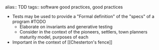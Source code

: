 alias:: TDD
tags:: software good practices, good practices

- Tests may be used to provide a "Formal definition" of the "specs" of a program #TODO
	- Elaborate on invariants and generative testing
	- Consider in the context of the pioneers, settlers, town planners maturity model, purposes of each
- Important in the context of [[Chesterton's fence]]